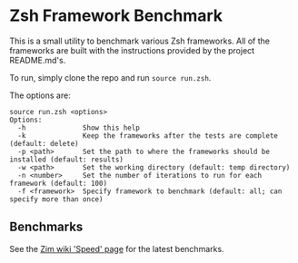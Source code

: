 Zsh Framework Benchmark
=======================

This is a small utility to benchmark various Zsh frameworks. All of the frameworks are built with the instructions provided by the project README.md's.

To run, simply clone the repo and run `source run.zsh`.

The options are:
```
source run.zsh <options>
Options:
  -h              Show this help
  -k              Keep the frameworks after the tests are complete (default: delete)
  -p <path>       Set the path to where the frameworks should be installed (default: results)
  -w <path>       Set the working directory (default: temp directory)
  -n <number>     Set the number of iterations to run for each framework (default: 100)
  -f <framework>  Specify framework to benchmark (default: all; can specify more than once)
```

Benchmarks
----------

See the [Zim wiki 'Speed' page](https://github.com/zimfw/zimfw/wiki/Speed) for the latest benchmarks.
